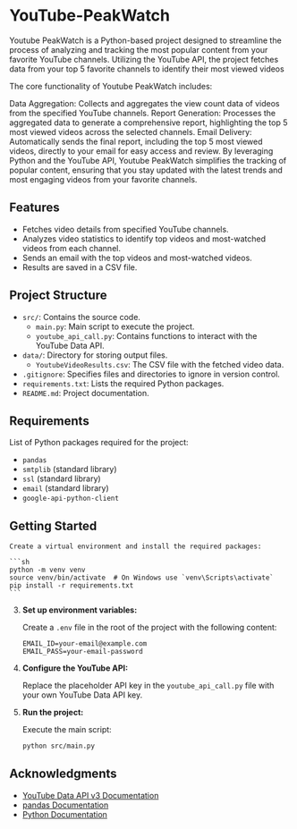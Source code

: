 # YouTube-PeakWatch
Youtube PeakWatch is a Python-based project designed to streamline the process of analyzing and tracking the most popular content from your favorite YouTube channels. Utilizing the YouTube API, the project fetches data from your top 5 favorite channels to identify their most viewed videos

The core functionality of Youtube PeakWatch includes:

Data Aggregation: Collects and aggregates the view count data of videos from the specified YouTube channels.
Report Generation: Processes the aggregated data to generate a comprehensive report, highlighting the top 5 most viewed videos across the selected channels.
Email Delivery: Automatically sends the final report, including the top 5 most viewed videos, directly to your email for easy access and review.
By leveraging Python and the YouTube API, Youtube PeakWatch simplifies the tracking of popular content, ensuring that you stay updated with the latest trends and most engaging videos from your favorite channels.

## Features

- Fetches video details from specified YouTube channels.
- Analyzes video statistics to identify top videos and most-watched videos from each channel.
- Sends an email with the top videos and most-watched videos.
- Results are saved in a CSV file.

## Project Structure

- `src/`: Contains the source code.
  - `main.py`: Main script to execute the project.
  - `youtube_api_call.py`: Contains functions to interact with the YouTube Data API.
- `data/`: Directory for storing output files.
  - `YoutubeVideoResults.csv`: The CSV file with the fetched video data.
- `.gitignore`: Specifies files and directories to ignore in version control.
- `requirements.txt`: Lists the required Python packages.
- `README.md`: Project documentation.

## Requirements

List of Python packages required for the project:

- `pandas`
- `smtplib` (standard library)
- `ssl` (standard library)
- `email` (standard library)
- `google-api-python-client`

## Getting Started

    Create a virtual environment and install the required packages:

    ```sh
    python -m venv venv
    source venv/bin/activate  # On Windows use `venv\Scripts\activate`
    pip install -r requirements.txt
    ```

3. **Set up environment variables:**

    Create a `.env` file in the root of the project with the following content:

    ```env
    EMAIL_ID=your-email@example.com
    EMAIL_PASS=your-email-password
    ```

4. **Configure the YouTube API:**

    Replace the placeholder API key in the `youtube_api_call.py` file with your own YouTube Data API key.

5. **Run the project:**

    Execute the main script:

    ```sh
    python src/main.py
    ```

## Acknowledgments

- [YouTube Data API v3 Documentation](https://developers.google.com/youtube/v3)
- [pandas Documentation](https://pandas.pydata.org/docs/)
- [Python Documentation](https://docs.python.org/3/)
